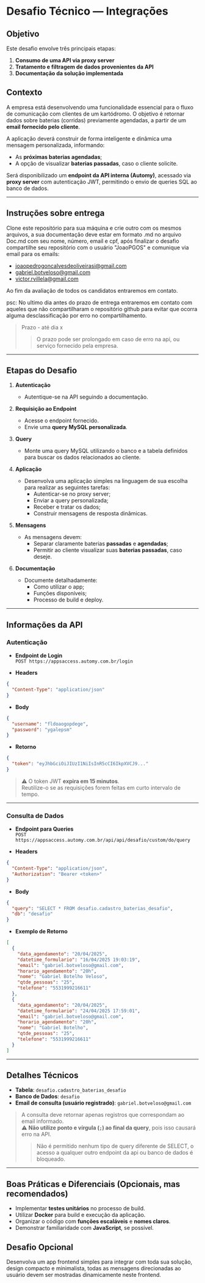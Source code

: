 # Desafio Técnico — Integrações

## Objetivo

Este desafio envolve três principais etapas:

1. **Consumo de uma API via proxy server**
2. **Tratamento e filtragem de dados provenientes da API**
3. **Documentação da solução implementada**

## Contexto

A empresa está desenvolvendo uma funcionalidade essencial para o fluxo de comunicação com clientes de um kartódromo. O objetivo é retornar dados sobre baterias (corridas) previamente agendadas, a partir de um **email fornecido pelo cliente**.

A aplicação deverá construir de forma inteligente e dinâmica uma mensagem personalizada, informando:

- As **próximas baterias agendadas**;
- A opção de visualizar **baterias passadas**, caso o cliente solicite.

Será disponibilizado um **endpoint da API interna (Automy)**, acessado via **proxy server** com autenticação JWT, permitindo o envio de queries SQL ao banco de dados.

---
## Instruções sobre entrega

Clone este repositório para sua máquina e crie outro com os mesmos arquivos, a sua documentação deve estar em formato .md no arquivo Doc.md com seu nome, número, email e cpf, após finalizar o desafio compartilhe seu repositório com o usuário "JoaoPGOS" e comunique via email para os emails:

- joaopedrogoncalvesdeoliveirasi@gmail.com
- gabriel.botveloso@gmail.com
- victor.rvillela@gmail.com

Ao fim da avaliação de todos os candidatos entraremos em contato.

psc: No ultimo dia antes do prazo de entrega entraremos em contato com aqueles que não compartilharam o repositório github para evitar que ocorra alguma desclassificação por erro no compartilhamento.
> Prazo - até dia x
> >O prazo pode ser prolongado em caso de erro na api, ou serviço fornecido pela empresa.



---

## Etapas do Desafio

1. **Autenticação**
    - Autentique-se na API seguindo a documentação.

2. **Requisição ao Endpoint**
    - Acesse o endpoint fornecido.
    - Envie uma **query MySQL personalizada**.

3. **Query**
    - Monte uma query MySQL utilizando o banco e a tabela definidos para buscar os dados relacionados ao cliente.

4. **Aplicação**
    - Desenvolva uma aplicação simples na linguagem de sua escolha para realizar as seguintes tarefas:
        - Autenticar-se no proxy server;
        - Enviar a query personalizada;
        - Receber e tratar os dados;
        - Construir mensagens de resposta dinâmicas.

5. **Mensagens**
    - As mensagens devem:
        - Separar claramente baterias **passadas** e **agendadas**;
        - Permitir ao cliente visualizar suas **baterias passadas**, caso deseje.

6. **Documentação**
    - Documente detalhadamente:
        - Como utilizar o app;
        - Funções disponíveis;
        - Processo de build e deploy.

---

## Informações da API

### Autenticação

- **Endpoint de Login**  
  `POST https://appsaccess.automy.com.br/login`

- **Headers**
```json
{
  "Content-Type": "application/json"
}
```

- **Body**
```json
{
  "username": "fldoaogopdege",
  "password": "ygalepsm"
}
```

- **Retorno**
```json
{
  "token": "eyJhbGciOiJIUzI1NiIsInR5cCI6IkpXVCJ9..."
}
```

> ⚠️ O token JWT **expira em 15 minutos**.  
> Reutilize-o se as requisições forem feitas em curto intervalo de tempo.

---

### Consulta de Dados

- **Endpoint para Queries**  
  `POST https://appsaccess.automy.com.br/api/api/desafio/custom/do/query`

- **Headers**
```json
{
  "Content-Type": "application/json",
  "Authorization": "Bearer <token>"
}
```

- **Body**
```json
{
  "query": "SELECT * FROM desafio.cadastro_baterias_desafio",
  "db": "desafio"
}
```

- **Exemplo de Retorno**
```json
[
  {
    "data_agendamento": "20/04/2025",
    "datetime_formulario": "16/04/2025 19:03:19",
    "email": "gabriel.botveloso@gmail.com",
    "horario_agendamento": "20h",
    "nome": "Gabriel Botelho Veloso",
    "qtde_pessoas": "25",
    "telefone": "5531999216611"
  },
  {
    "data_agendamento": "20/04/2025",
    "datetime_formulario": "24/04/2025 17:59:01",
    "email": "gabriel.botveloso@gmail.com",
    "horario_agendamento": "20h",
    "nome": "Gabriel Botelho",
    "qtde_pessoas": "25",
    "telefone": "5531999216611"
  }
]
```

---

## Detalhes Técnicos

- **Tabela**: `desafio.cadastro_baterias_desafio`
- **Banco de Dados**: `desafio`
- **Email de consulta (usuário registrado)**: `gabriel.botveloso@gmail.com`

> A consulta deve retornar apenas registros que correspondam ao email informado.  
> ⚠️ **Não utilize ponto e vírgula (`;`) ao final da query**, pois isso causará erro na API.
>> Não é permitido nenhum tipo de query diferente de SELECT, o acesso a qualquer outro endpoint da api ou banco de dados é bloqueado.

---

## Boas Práticas e Diferenciais (Opcionais, mas recomendados)

- Implementar **testes unitários** no processo de build.
- Utilizar **Docker** para build e execução da aplicação.
- Organizar o código com **funções escaláveis** e **nomes claros**.
- Demonstrar familiaridade com **JavaScript**, se possível.


## Desafio Opcional

Desenvolva um app frontend simples para integrar com toda sua solução, design compacto e minimalista, todas as mensagens direcionadas ao usuário devem ser mostradas dinamicamente neste frontend.
